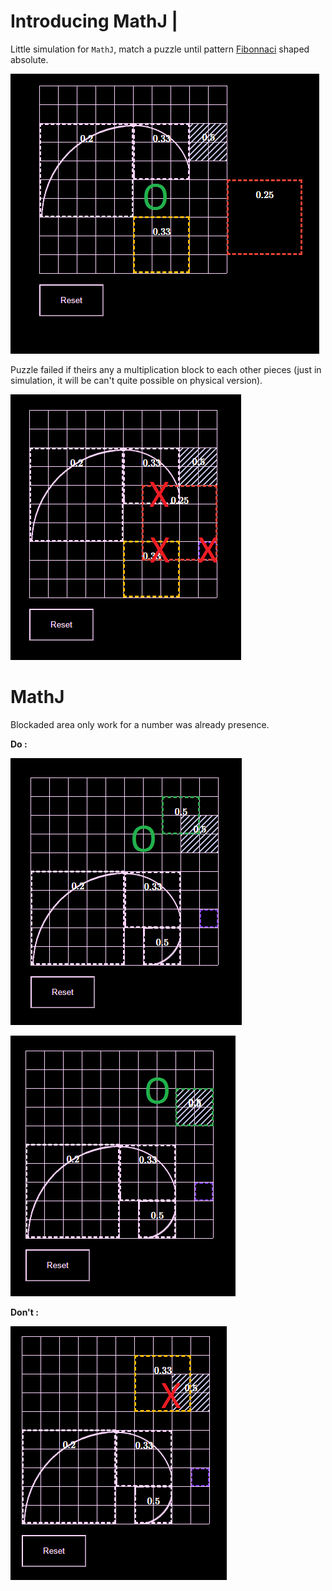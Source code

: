 # Introducing MathJ | <img src="img/0.gif" alt="MathJ" width="20" height="20"></img>

Little simulation for `MathJ`, match a puzzle until pattern [Fibonnaci](https://en.wikipedia.org/wiki/Fibonacci_number) shaped absolute.

<img src="img/MathJ.png" alt="MathJ" width="494" height="448"></img>

Puzzle failed if theirs any a multiplication block to each other pieces (just in simulation, it will be can't quite possible on physical version).

<img src="img/1.png" alt="MathJ" width="369" height="425"></img>

#
# MathJ

Blockaded area only work for a number was already presence.

<b>Do :</b>

<img src="img/2.png" alt="MathJ" width="370" height="427"></img>

<img src="img/2.1.png" alt="MathJ" width="360" height="417"></img>

<b>Don't :</b>

<img src="img/2.2.png" alt="MathJ" width="346" height="406"></img>
